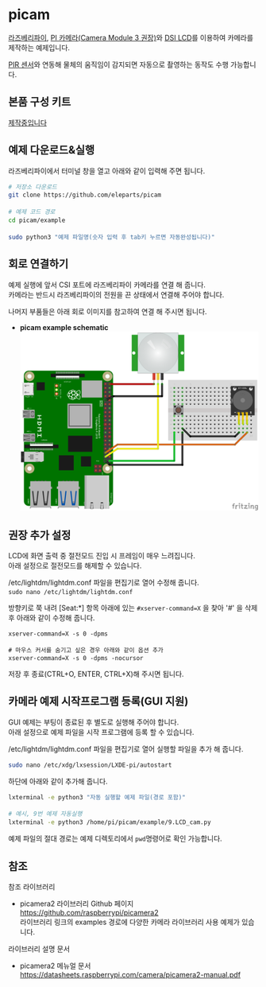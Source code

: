 # picam  

[라즈베리파이](https://www.eleparts.co.kr/promotion/cate_event?event_seq=1622#1622_1), [PI 카메라(Camera Module 3 권장)](https://www.eleparts.co.kr/promotion/cate_event?event_seq=1622#1622_7)와 [DSI LCD](https://www.eleparts.co.kr/EPXY3WAF)를 이용하여 카메라를 제작하는 예제입니다.  

[PIR 센서](https://www.eleparts.co.kr/EPXF9YKT)와 연동해 물체의 움직임이 감지되면 자동으로 촬영하는 동작도 수행 가능합니다.  

## 본품 구성 키트  
[제작중입니다](https://www.eleparts.co.kr/promotion/cate_event?event_seq=1622)  

## 예제 다운로드&실행  

라즈베리파이에서 터미널 창을 열고 아래와 같이 입력해 주면 됩니다.  

```bash
# 저장소 다운로드  
git clone https://github.com/eleparts/picam

# 예제 코드 경로
cd picam/example

sudo python3 "예제 파일명(숫자 입력 후 tab키 누르면 자동완성됩니다)"
```  

## 회로 연결하기  
  
예제 실행에 앞서 CSI 포트에 라즈베리파이 카메라를 연결 해 줍니다.  
카메라는 반드시 라즈베리파이의 전원을 끈 상태에서 연결해 주어야 합니다.  
  
나머지 부품들은 아래 회로 이미지를 참고하여 연결 해 주시면 됩니다.  

- **picam example schematic**  
![pi_cam_schematic](./schematic/pi_cam_schematic.png)  
  


## 권장 추가 설정  

LCD에 화면 출력 중 절전모드 진입 시 프레임이 매우 느려집니다.  
아래 설정으로 절전모드를 해제할 수 있습니다.  

/etc/lightdm/lightdm.conf 파일을 편집기로 열어 수정해 줍니다.   
```sudo nano /etc/lightdm/lightdm.conf```

방향키로 쭉 내려 [Seat:*] 항목 아래에 있는 ```#xserver-command=X``` 을 찾아 '#' 을 삭제 후 아래와 같이 수정해 줍니다.

```
xserver-command=X -s 0 -dpms

# 마우스 커서를 숨기고 싶은 경우 아래와 같이 옵션 추가
xserver-command=X -s 0 -dpms -nocursor
```



저장 후 종료(CTRL+O, ENTER, CTRL+X)해 주시면 됩니다.

## 카메라 예제 시작프로그램 등록(GUI 지원)  

GUI 예제는 부팅이 종료된 후 별도로 실행해 주어야 합니다.  
아래 설정으로 예제 파일을 시작 프로그램에 등록 할 수 있습니다.  

/etc/lightdm/lightdm.conf 파일을 편집기로 열어 실행할 파일을 추가 해 줍니다.  

```bash
sudo nano /etc/xdg/lxsession/LXDE-pi/autostart  
```

하단에 아래와 같이 추가해 줍니다.  

```bash
lxterminal -e python3 "자동 실행할 예제 파일(경로 포함)"

# 예시, 9번 예제 자동실행
lxterminal -e python3 /home/pi/picam/example/9.LCD_cam.py
```

예제 파일의 절대 경로는 예제 디렉토리에서 ```pwd```명령어로 확인 가능합니다.  


## 참조  

참조 라이브러리  

- picamera2 라이브러리 Github 페이지  
https://github.com/raspberrypi/picamera2  
라이브러리 링크의 examples 경로에 다양한 카메라 라이브러리 사용 예제가 있습니다.  


라이브러리 설명 문서  
- picamera2 메뉴얼 문서  
https://datasheets.raspberrypi.com/camera/picamera2-manual.pdf  

